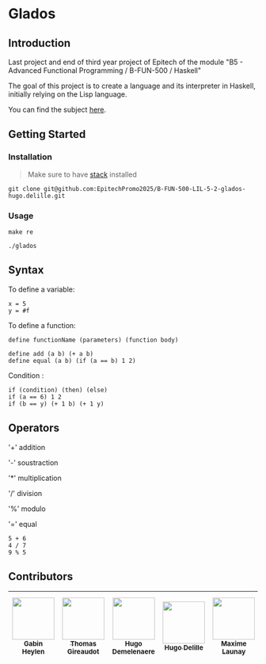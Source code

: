 # Glados

## Introduction

Last project and end of third year project of Epitech of the module "B5 - Advanced Functional Programming /
B-FUN-500 / Haskell"

The goal of this project is to create a language and its interpreter in Haskell, initially relying on the Lisp language.

You can find the subject [here](./res/B-FUN-500_GLaDOS.pdf).

## Getting Started

### Installation

> Make sure to have [stack](https://docs.haskellstack.org/en/stable/install_and_upgrade/) installed

```
git clone git@github.com:EpitechPromo2025/B-FUN-500-LIL-5-2-glados-hugo.delille.git
```

### Usage
```
make re
```

```
./glados
```

## Syntax
To define a variable:
```
x = 5
y = #f
```

To define a function:
```
define functionName (parameters) (function body)
```

```
define add (a b) (+ a b)
define equal (a b) (if (a == b) 1 2)
```

Condition :
```
if (condition) (then) (else)
if (a == 6) 1 2
if (b == y) (+ 1 b) (+ 1 y)
```

## Operators

'+' addition

'-' soustraction

'*' multiplication

'/' division

'%' modulo

'=' equal

```
5 + 6
4 / 7
9 % 5
```


## Contributors

| [<img src="https://github.com/gabinheylen.png?size=85" width=85><br><sub>Gabin Heylen</sub>](https://github.com/gabinheylen) | [<img src="https://github.com/ThomasGireaudot.png?size=85" width=85><br><sub>Thomas Gireaudot</sub>](https://github.com/ThomasGireaudot) | [<img src="https://github.com/hugodml.png?size=85" width=85><br><sub>Hugo Demelenaere</sub>](https://github.com/hugodml) | [<img src="https://github.com/LunessFr.png?size=85" width=85><br><sub>Hugo Delille</sub>](https://github.com/LunessFr) | [<img src="https://github.com/AI-Genesix.png?size=85" width=85><br><sub>Maxime Launay</sub>](https://github.com/AI-Genesix) | [<img src="https://github.com/Enguer2.png?size=85" width=85><br><sub>Enguerrand Van-De-Velde</sub>](https://github.com/Enguer2)
| :---: | :---: | :---: | :---: | :---: | :---: |
